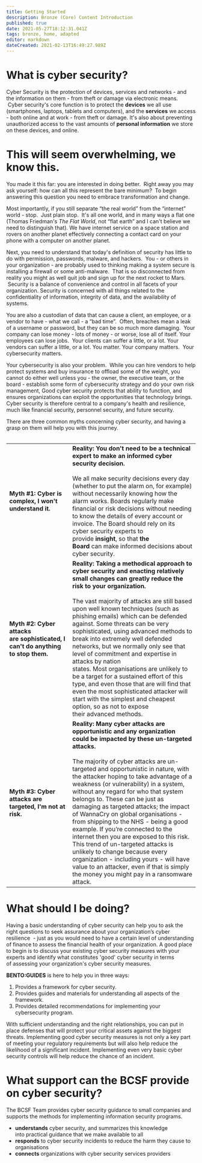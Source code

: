 ```yaml
---
title: Getting Started 
description: Bronze (Core) Content Introduction
published: true
date: 2021-05-27T18:12:31.041Z
tags: bronze, home, adapted
editor: markdown
dateCreated: 2021-02-13T16:49:27.989Z
---
```


# What is cyber security?

Cyber Security is the protection of devices, services and networks - and the information on them - from theft or damage via electronic means.  Cyber security's core function is to protect the **devices** we all use (smartphones, laptops, tablets and computers), and the **services** we access - both online and at work - from theft or damage. It's also about preventing unauthorized access to the vast amounts of **personal information** we store on these devices, and online.

# This will seem overwhelming, we know this.

You made it this far: you are interested in doing better.  Right away you may ask yourself: how can all this represent the bare minimum?  To begin answering this question you need to embrace transformation and change.  

Most importantly, if you still separate “the real world” from the “internet” world - stop.  Just plain stop.  It's all one world, and in many ways a flat one (Thomas Friedman's _The Flat World_, not “flat earth” and I can't believe we need to distinguish that). We have internet service on a space station and rovers on another planet effectively connecting a contact card on your phone with a computer on another planet.  

Next, you need to understand that today's definition of security has little to do with permission, passwords, malware, and hackers.  You - or others in your organization - are probably used to thinking making a system secure is installing a firewall or some anti-malware.  That is so disconnected from reality you might as well quit job and sign up for the next rocket to Mars.  Security is a balance of convenience and control in all facets of your organization. Security is concerned with all things related to the confidentiality of information, integrity of data, and the availability of systems. 

You are also a custodian of data that can cause a client, an employee, or a vendor to have - what we call - a “bad time”.  Often, breaches mean a leak of a username or password, but they can be so much more damaging.  Your company can lose money - lots of money - or worse, lose all of itself. Your employees can lose jobs.  Your clients can suffer a little, or a lot. Your vendors can suffer a little, or a lot. You matter. Your company matters.  Your cybersecurity matters.

Your cybersecurity is also your problem.  While you can hire vendors to help protect systems and buy insurance to offload some of the weight, you cannot do either well unless you - the owner, the executive team, or the board - establish some form of cybersecurity strategy and do your own risk management, Good cyber security protects that ability to function, and ensures organizations can exploit the opportunities that technology brings. Cyber security is therefore central to a company's health and resilience, much like financial security, personnel security, and future security.

There are three common myths concerning cyber security, and having a grasp on them will help you with this journey.  
 

|     |     |
| --- | --- |
| **Myth #1: Cyber is complex, I won't understand it.** | **Reality: You don't need to be a technical expert to make an informed cyber security decision.**<br><br>We all make security decisions every day (whether to put the alarm on, for example) without necessarily knowing how the alarm works. Boards regularly make financial or risk decisions without needing to know the details of every account or invoice. The Board should rely on its cyber security experts to provide **insight**, so that **the Board** can make informed decisions about cyber security. |
| **Myth #2: Cyber attacks are sophisticated, I can't do anything to stop them.** | **Reality: Taking a methodical approach to cyber security and enacting relatively small changes can greatly reduce the risk to your organization.**<br><br>The vast majority of attacks are still based upon well known techniques (such as phishing emails) which can be defended against. Some threats can be very sophisticated, using advanced methods to break into extremely well defended networks, but we normally only see that level of commitment and expertise in attacks by nation states. Most organisations are unlikely to be a target for a sustained effort of this type, and even those that are will find that even the most sophisticated attacker will start with the simplest and cheapest option, so as not to expose their advanced methods. |
| **Myth #3: Cyber attacks are targeted, I'm not at risk.** | **Reality: Many cyber attacks are opportunistic and any organization could be impacted by these un-targeted attacks.** <br><br>The majority of cyber attacks are un-targeted and opportunistic in nature, with the attacker hoping to take advantage of a weakness (or vulnerability) in a system, without any regard for who that system belongs to. These can be just as damaging as targeted attacks; the impact of WannaCry on global organisations - from shipping to the NHS - being a good example. If you’re connected to the internet then you are exposed to this risk. This trend of un-targeted attacks is unlikely to change because every organization - including yours - will have value to an attacker, even if that is simply the money you might pay in a ransomware attack. |

# What should I be doing?

Having a basic understanding of cyber security can help you to ask the right questions to seek assurance about your organization’s cyber resilience  - just as you would need to have a certain level of understanding of finance to assess the financial health of your organization. A good place to begin is to discuss your existing cyber security measures with your experts and identify what constitutes 'good' cyber security in terms of assessing your organization's cyber security measures. 

**BENTO:GUIDES** is here to help you in three ways:

1.  Provides a framework for cyber security.
2.  Provides guides and materials for understanding all aspects of the framework.
3.  Provides detailed recommendations for implementing your cybersecurity program.

With sufficient understanding and the right relationships, you can put in place defenses that will protect your critical assets against the biggest threats. Implementing good cyber security measures is not only a key part of meeting your regulatory requirements but will also help reduce the likelihood of a significant incident. Implementing even very basic cyber security controls will help reduce the chance of an incident. 

# What support can the BCSF provide on cyber security?

The BCSF Team provides cyber security guidance to small companies and supports the methods for implementing information security programs.  

-   **understands** cyber security, and summarizes this knowledge into practical guidance that we make available to all
-   **responds** to cyber security incidents to reduce the harm they cause to organisations
-   **connects** organizations with cyber security services providers